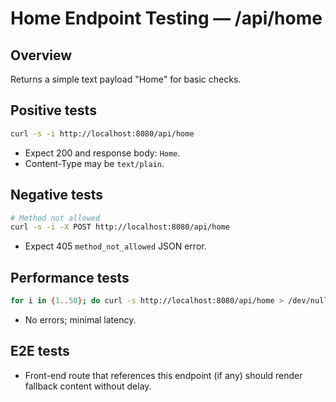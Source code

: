 # Home Endpoint Testing — /api/home

## Overview
Returns a simple text payload "Home" for basic checks.

## Positive tests
```bash
curl -s -i http://localhost:8080/api/home
```
- Expect 200 and response body: `Home`.
- Content-Type may be `text/plain`.

## Negative tests
```bash
# Method not allowed
curl -s -i -X POST http://localhost:8080/api/home
```
- Expect 405 `method_not_allowed` JSON error.

## Performance tests
```bash
for i in {1..50}; do curl -s http://localhost:8080/api/home > /dev/null; done
```
- No errors; minimal latency.

## E2E tests
- Front-end route that references this endpoint (if any) should render fallback content without delay.
